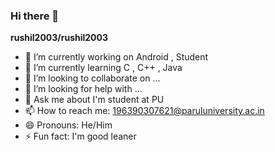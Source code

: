 ### Hi there 👋


**rushil2003/rushil2003** 

- 🔭 I’m currently working on  Android , Student
- 🌱 I’m currently learning C , C++ , Java
- 👯 I’m looking to collaborate on ...
- 🤔 I’m looking for help with ...
- 💬 Ask me about I'm student at PU
- 📫 How to reach me: 196390307621@paruluniversity.ac.in
- 😄 Pronouns: He/Him
- ⚡ Fun fact: I'm good leaner

